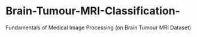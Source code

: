 # Brain-Tumour-MRI-Classification-
Fundamentals of Medical Image Processing (on Brain Tumour MRI Dataset)
